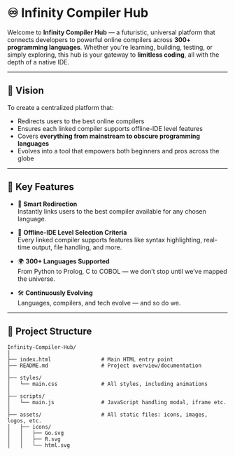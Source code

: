 # ♾️ Infinity Compiler Hub

Welcome to **Infinity Compiler Hub** — a futuristic, universal platform that connects developers to powerful online compilers across **300+ programming languages**. Whether you're learning, building, testing, or simply exploring, this hub is your gateway to **limitless coding**, all with the depth of a native IDE.

---

## 🚀 Vision

To create a centralized platform that:
- Redirects users to the best online compilers
- Ensures each linked compiler supports offline-IDE level features
- Covers **everything from mainstream to obscure programming languages**
- Evolves into a tool that empowers both beginners and pros across the globe

---

## 🌌 Key Features

- 🔗 **Smart Redirection**  
  Instantly links users to the best compiler available for any chosen language.

- 🧠 **Offline-IDE Level Selection Criteria**  
  Every linked compiler supports features like syntax highlighting, real-time output, file handling, and more.

- 🌍 **300+ Languages Supported**  
  From Python to Prolog, C to COBOL — we don’t stop until we’ve mapped the universe.

- 🛠️ **Continuously Evolving**  
  Languages, compilers, and tech evolve — and so do we.

---

## 📁 Project Structure

```plaintext
Infinity-Compiler-Hub/
│
├── index.html                # Main HTML entry point
├── README.md                 # Project overview/documentation
│
├── styles/
│   └── main.css              # All styles, including animations
│
├── scripts/
│   └── main.js               # JavaScript handling modal, iframe etc.
│
├── assets/                   # All static files: icons, images, logos, etc.
│   ├── icons/
│   │   ├── Go.svg
│   │   ├── R.svg
│   │   └── html.svg
